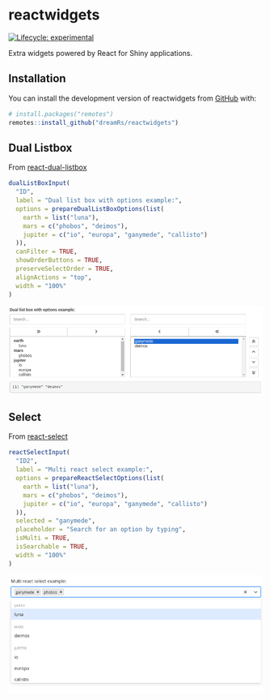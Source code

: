# reactwidgets

<!-- badges: start -->
[![Lifecycle: experimental](https://img.shields.io/badge/lifecycle-experimental-orange.svg)](https://lifecycle.r-lib.org/articles/stages.html#experimental)
<!-- badges: end -->

Extra widgets powered by React for Shiny applications.


## Installation

You can install the development version of reactwidgets from [GitHub](https://github.com/dreamRs/reactwidgets) with:

``` r
# install.packages("remotes")
remotes::install_github("dreamRs/reactwidgets")
```

## Dual Listbox

From [react-dual-listbox](https://jakezatecky.github.io/react-dual-listbox/)

```r
dualListBoxInput(
  "ID",
  label = "Dual list box with options example:",
  options = prepareDualListBoxOptions(list(
    earth = list("luna"),
    mars = c("phobos", "deimos"),
    jupiter = c("io", "europa", "ganymede", "callisto")
  )),
  canFilter = TRUE,
  showOrderButtons = TRUE,
  preserveSelectOrder = TRUE,
  alignActions = "top",
  width = "100%"
)
```

![dualListBoxInput](man/figures/dualListBox.png)



## Select

From [react-select](https://react-select.com/home)

```r
reactSelectInput(
  "ID2",
  label = "Multi react select example:",
  options = prepareReactSelectOptions(list(
    earth = list("luna"),
    mars = c("phobos", "deimos"),
    jupiter = c("io", "europa", "ganymede", "callisto")
  )),
  selected = "ganymede",
  placeholder = "Search for an option by typing",
  isMulti = TRUE,
  isSearchable = TRUE,
  width = "100%"
)
```

![reactSelect](man/figures/reactSelect.png)

